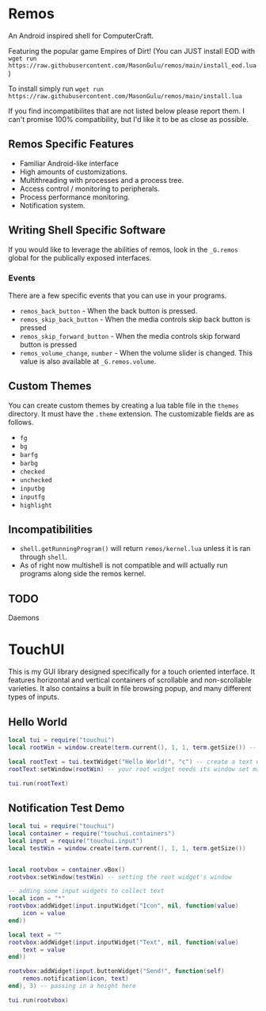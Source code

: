 # Remos
An Android inspired shell for ComputerCraft.

Featuring the popular game Empires of Dirt! (You can JUST install EOD with `wget run https://raw.githubusercontent.com/MasonGulu/remos/main/install_eod.lua`)

To install simply run `wget run https://raw.githubusercontent.com/MasonGulu/remos/main/install.lua`

If you find incompatibilites that are not listed below please report them. I can't promise 100% compatibility, but I'd like it to be as close as possible.

## Remos Specific Features
* Familiar Android-like interface
* High amounts of customizations.
* Multithreading with processes and a process tree.
* Access control / monitoring to peripherals.
* Process performance monitoring.
* Notification system.

## Writing Shell Specific Software
If you would like to leverage the abilities of remos, look in the `_G.remos` global for the publically exposed interfaces.

### Events
There are a few specific events that you can use in your programs.
* `remos_back_button` - When the back button is pressed.
* `remos_skip_back_button` - When the media controls skip back button is pressed
* `remos_skip_forward_button` - When the media controls skip forward button is pressed
* `remos_volume_change`, `number` - When the volume slider is changed. This value is also available at `_G.remos.volume`.

## Custom Themes
You can create custom themes by creating a lua table file in the `themes` directory. It must have the `.theme` extension. The customizable fields are as follows.
* `fg`
* `bg`
* `barfg`
* `barbg`
* `checked`
* `unchecked`
* `inputbg`
* `inputfg`
* `highlight`

## Incompatibilities
* `shell.getRunningProgram()` will return `remos/kernel.lua` unless it is ran through `shell`.
* As of right now multishell is not compatible and will actually run programs along side the remos kernel.

## TODO
Daemons

# TouchUI
This is my GUI library designed specifically for a touch oriented interface. It features horizontal and vertical containers of scrollable and non-scrollable varieties. It also contains a built in file browsing popup, and many different types of inputs.

## Hello World
```lua
local tui = require("touchui")
local rootWin = window.create(term.current(), 1, 1, term.getSize()) -- you must have a window to display on

local rootText = tui.textWidget("Hello World!", "c") -- create a text widget and center align the text
rootText:setWindow(rootWin) -- your root widget needs its window set manually

tui.run(rootText)
```

## Notification Test Demo
```lua
local tui = require("touchui")
local container = require("touchui.containers")
local input = require("touchui.input")
local testWin = window.create(term.current(), 1, 1, term.getSize())


local rootvbox = container.vBox()
rootvbox:setWindow(testWin) -- setting the root widget's window

-- adding some input widgets to collect text
local icon = "*"
rootvbox:addWidget(input.inputWidget("Icon", nil, function(value)
    icon = value
end))

local text = ""
rootvbox:addWidget(input.inputWidget("Text", nil, function(value)
    text = value
end))

rootvbox:addWidget(input.buttonWidget("Send!", function(self)
    remos.notification(icon, text)
end), 3) -- passing in a height here

tui.run(rootvbox)
```
